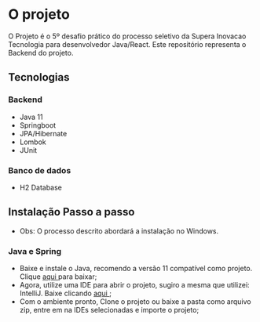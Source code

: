 # O projeto
O Projeto é o 5º desafio prático do processo seletivo da Supera Inovacao Tecnologia para desenvolvedor Java/React. Este repositório representa o Backend do projeto.


## Tecnologias

### Backend

  * Java 11
  * Springboot
  * JPA/Hibernate
  * Lombok
  * JUnit

### Banco de dados

  * H2 Database


## Instalação Passo a passo

* Obs: O processo descrito abordará a instalação no Windows.

### Java e Spring
 * Baixe e instale o Java, recomendo a versão 11 compatível como projeto. Clique <a href="https://www.oracle.com/br/java/technologies/javase/jdk11-archive-downloads.html" target="_blank" rel="noopener noreferrer"> aqui </a> para baixar;
 * Agora, utilize uma IDE para abrir o projeto, sugiro a mesma que utilizei: IntelliJ. Baixe clicando <a href="https://www.jetbrains.com/pt-br/idea/" target="_blank" rel="noopener noreferrer"> aqui </a>;
 * Com o ambiente pronto, Clone o projeto ou baixe a pasta como arquivo zip, entre em na IDEs selecionadas e importe o projeto;
